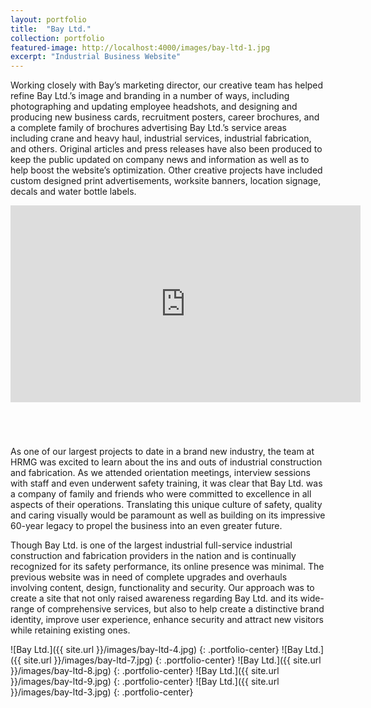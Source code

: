 ```yaml
---
layout: portfolio
title:  "Bay Ltd."
collection: portfolio
featured-image: http://localhost:4000/images/bay-ltd-1.jpg
excerpt: "Industrial Business Website"
---
```


Working closely with Bay’s marketing director, our creative team has helped refine Bay Ltd.’s image and branding in a number of ways, including photographing and updating employee headshots, and designing and producing new business cards, recruitment posters, career brochures, and a complete family of brochures advertising Bay Ltd.’s service areas including crane and heavy haul, industrial services, industrial fabrication, and others. Original articles and press releases have also been produced to keep the public updated on company news and information as well as to help boost the website’s optimization. Other creative projects have included custom designed print advertisements, worksite banners, location signage, decals and water bottle labels.

<div class="video-responsive" markdown="1" style="margin-bottom: 70px;">
  <iframe width="560" height="315" src="https://www.youtube.com/embed/H_NuFjXBW94?rel=0&autoplay=1" frameborder="0" allowfullscreen volume="0"></iframe>
</div>

As one of our largest projects to date in a brand new industry, the team at HRMG was excited to learn about the ins and outs of industrial construction and fabrication. As we attended orientation meetings, interview sessions with staff and even underwent safety training, it was clear that Bay Ltd. was a company of family and friends who were committed to excellence in all aspects of their operations. Translating this unique culture of safety, quality and caring visually would be paramount as well as building on its impressive 60-year legacy to propel the business into an even greater future.

Though Bay Ltd. is one of the largest industrial full-service industrial construction and fabrication providers in the nation and is continually recognized for its safety performance, its online presence was minimal. The previous website was in need of complete upgrades and overhauls involving content, design, functionality and security. Our approach was to create a site that not only raised awareness regarding Bay Ltd. and its wide-range of comprehensive services, but also to help create a distinctive brand identity, improve user experience, enhance security and attract new visitors while retaining existing ones.

![Bay Ltd.]({{ site.url }}/images/bay-ltd-4.jpg)
{: .portfolio-center}
![Bay Ltd.]({{ site.url }}/images/bay-ltd-7.jpg)
{: .portfolio-center}
![Bay Ltd.]({{ site.url }}/images/bay-ltd-8.jpg)
{: .portfolio-center}
![Bay Ltd.]({{ site.url }}/images/bay-ltd-9.jpg)
{: .portfolio-center}
![Bay Ltd.]({{ site.url }}/images/bay-ltd-3.jpg)
{: .portfolio-center}
